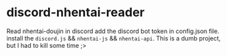 # discord-nhentai-reader
Read nhentai-doujin in discord
add the discord bot token in config.json file.
install the `discord.js` && `nhentai-js` && `nhentai-api`.
This is a dumb project, but I had to kill some time ;>
